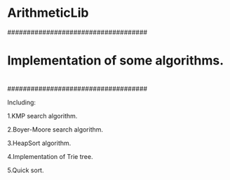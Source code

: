 ArithmeticLib
=============
		
####################################
#
# Implementation of some algorithms.
#
####################################

Including:

1.KMP search algorithm.

2.Boyer-Moore search algorithm.

3.HeapSort algorithm.

4.Implementation of Trie tree.

5.Quick sort.



